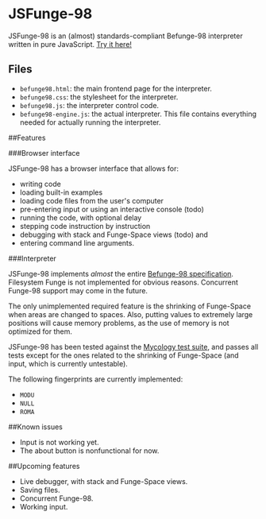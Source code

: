 # JSFunge-98

JSFunge-98 is an (almost) standards-compliant Befunge-98 interpreter written in pure JavaScript.
[Try it here!](http://misc.pietu1998.net/jsfunge-98/befunge.html)

## Files

  - `befunge98.html`: the main frontend page for the interpreter.
  - `befunge98.css`: the stylesheet for the interpreter.
  - `befunge98.js`: the interpreter control code.
  - `befunge98-engine.js`: the actual interpreter. This file contains everything needed for actually running the
    interpreter.

##Features

###Browser interface

JSFunge-98 has a browser interface that allows for:

  - writing code
  - loading built-in examples
  - loading code files from the user's computer
  - pre-entering input or using an interactive console (todo)
  - running the code, with optional delay
  - stepping code instruction by instruction
  - debugging with stack and Funge-Space views (todo) and
  - entering command line arguments.

###Interpreter

JSFunge-98 implements _almost_ the entire [Befunge-98 specification](http://quadium.net/funge/spec98.html). Filesystem
Funge is not implemented for obvious reasons. Concurrent Funge-98 support may come in the future.

The only unimplemented required feature is the shrinking of Funge-Space when areas are changed to spaces. Also, putting
values to extremely large positions will cause memory problems, as the use of memory is not optimized for them.

JSFunge-98 has been tested against the [Mycology test suite](https://github.com/Deewiant/Mycology/), and passes all
tests except for the ones related to the shrinking of Funge-Space (and input, which is currently untestable).

The following fingerprints are currently implemented:

  - `MODU`
  - `NULL`
  - `ROMA`

##Known issues

  - Input is not working yet.
  - The about button is nonfunctional for now.

##Upcoming features

  - Live debugger, with stack and Funge-Space views.
  - Saving files.
  - Concurrent Funge-98.
  - Working input.